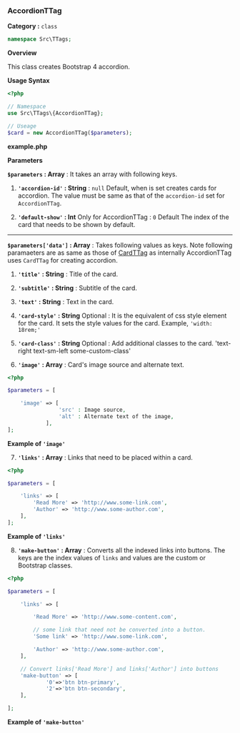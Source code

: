 <h3 class="display-4 mb-5">AccordionTTag</h3>


**Category :** `class`

```php
namespace Src\TTags;
```


**Overview**

This class creates Bootstrap 4 accordion.

**Usage Syntax**

```php
<?php

// Namespace
use Src\TTags\{AccordionTTag};

// Useage
$card = new AccordionTTag($parameters);

```
<p class = "ttag-code-caption text-muted"><b>example.php</b></p>


**Parameters**

**`$parameters` : Array** : It takes an array with following keys.

1. **`'accordion-id'` : String** : `null` <span class="badge badge-dark">Default</span>, when is set creates cards for accordion. The value must be same as that of the `accordion-id` set for `AccordionTTag`.

2. **`'default-show'` : Int** <span class="badge badge-dark">Only for AccordionTTag</span> : `0` <span class="badge badge-dark">Default</span> The index of the card that needs to be shown by default.

--- 

**`$parameters['data']` : Array** : Takes following values as keys. Note following paramaeters are as same as those of [CardTTag](../docs/CardTTag) as internally AccordionTTag uses `CardTTag` for creating accordion.

1. **`'title'` : String** : Title of the card.

2. **`'subtitle'` : String** : Subtitle of the card.

3. **`'text'` : String**  : Text in the card.

4. **`'card-style'` : String** <span class="badge badge-dark">Optional</span> : It is the equivalent of css style element for the card.
				It sets the style values for the card. 
 				Example,  `'width: 18rem;'`

5. **`'card-class'` : String** <span class="badge badge-dark">Optional</span> : Add additional classes to the card. 
				'text-right text-sm-left some-custom-class'

6. **`'image'` : Array** : Card's image source and alternate text. 
 
```php
<?php

$parameters = [

	'image' => [
				'src' : Image source,
				'alt' : Alternate text of the image,
			],
];

```

<p class = "ttag-code-caption text-muted"><b>Example of <code>'image'</code></b></p>

7. **`'links'` : Array** : Links that need to be placed within a card.

```php
<?php

$parameters = [

	'links' => [
		'Read More' => 'http://www.some-link.com',
		'Author' => 'http://www.some-author.com',
	],
];

```

<p class = "ttag-code-caption text-muted"><b>Example of <code>'links'</code></b></p>

8. **`'make-button'` : Array** : Converts all the indexed links into buttons. The keys are the index values of `links` and values are the custom or Bootstrap classes.

```php
<?php

$parameters = [

	'links' => [

		'Read More' => 'http://www.some-content.com',

		// some link that need not be converted into a button.
		'Some link' => 'http://www.some-link.com',

		'Author' => 'http://www.some-author.com',
	],

	// Convert links['Read More'] and links['Author'] into buttons
	'make-button' => [	
			'0'=>'btn btn-primary',
			'2'=>'btn btn-secondary',
	],

];

```

<p class = "ttag-code-caption text-muted"><b>Example of <code>'make-button'</code></b></p>

